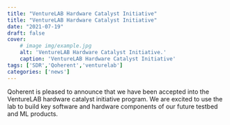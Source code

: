```yaml
---
title: "VentureLAB Hardware Catalyst Initiative"
title: "VentureLAB Hardware Catalyst Initiative"
date: "2021-07-19"
draft: false
cover:
    # image img/example.jpg
    alt: 'VentureLAB Hardware Catalyst Initiative.'
    caption: 'VentureLAB Hardware Catalyst Initiative'
tags: ['SDR','Qoherent','venturelab']
categories: ['news']
---
```


Qoherent is pleased to announce that we have been accepted into the VentureLAB hardware catalyst initiative program. We are excited to use the lab to build key software and hardware components of our future testbed and ML products.